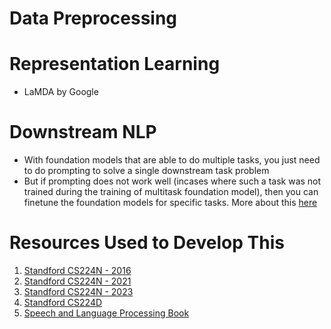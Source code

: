 # Data Preprocessing


# Representation Learning

   - LaMDA by Google


# Downstream NLP
- With foundation models that are able to do multiple tasks, you just need to do prompting to solve a single downstream task problem
- But if prompting does not work well (incases where such a task was not trained during the training of multitask foundation model), then you can finetune the foundation models for specific tasks. More about this [here](https://github.com/khetansarvesh/NLP/tree/main/unitask_downstream_nlp)
  
# Resources Used to Develop This
1. [Standford CS224N - 2016](https://www.youtube.com/playlist?list=PLoROMvodv4rOhcuXMZkNm7j3fVwBBY42z)
2. [Standford CS224N - 2021](https://www.youtube.com/watch?v=rmVRLeJRkl4&list=PLoROMvodv4rMFqRtEuo6SGjY4XbRIVRd4)
3. [Standford CS224N - 2023](https://www.youtube.com/watch?v=LWMzyfvuehA&list=PL613dYIGMXoZ0Wl6tj8VvHaFUTAWE8fbW)
4. [Standford CS224D](https://www.youtube.com/playlist?list=PLlJy-eBtNFt4CSVWYqscHDdP58M3zFHIG)
5. [Speech and Language Processing Book](https://web.stanford.edu/~jurafsky/slp3/)
